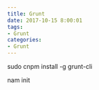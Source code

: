 ```yaml
---
title: Grunt
date: 2017-10-15 8:00:01
tags:
- Grunt
categories: 
- Grunt
---
```


sudo cnpm install -g grunt-cli 

nam init